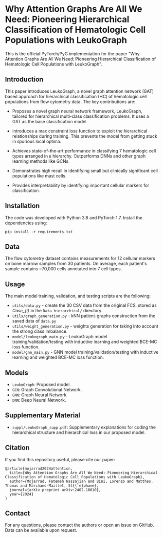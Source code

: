 # Why Attention Graphs Are All We Need: Pioneering Hierarchical Classification of Hematologic Cell Populations with LeukoGraph

This is the official PyTorch/PyG implementation for the paper "Why Attention Graphs Are All We Need: Pioneering Hierarchical Classification of Hematologic Cell Populations with LeukoGraph".

## Introduction

This paper introduces LeukoGraph, a novel graph attention network (GAT) based approach for hierarchical classification (HC) of hematologic cell populations from flow cytometry data. The key contributions are:

- Proposes a novel graph neural network framework, LeukoGraph, tailored for hierarchical multi-class classification problems. It uses a GAT as the base classification model.

- Introduces a max constraint loss function to exploit the hierarchical relationships during training. This prevents the model from getting stuck in spurious local optima.

- Achieves state-of-the-art performance in classifying 7 hematologic cell types arranged in a hierarchy. Outperforms DNNs and other graph learning methods like GCNs.

- Demonstrates high recall in identifying small but clinically significant cell populations like mast cells.

- Provides interpretability by identifying important cellular markers for classification.

## Installation

The code was developed with Python 3.8 and PyTorch 1.7. Install the dependencies using:

```
pip install -r requirements.txt
```

## Data

The flow cytometry dataset contains measurements for 12 cellular markers on bone marrow samples from 30 patients. On average, each patient's sample contains ~70,000 cells annotated into 7 cell types.

## Usage

The main model training, validation, and testing scripts are the following:

- `utils/data.py` - create the 30 CSV data from the original FCS, stored as *Case_{i}* in the `Data_hierarchical/` directory.
- `utils/graph_generation.py` - kNN patient-graphs construction from the saved data of `data.py`
- `utils/weight_generation.py` - weights generation for taking into account the strong class imbalance.
- `model/leukograph_main.py` - LeukoGraph model training/validation/testing with inductive learning and weighted BCE-MC loss function.
- `model/gnn_main.py` - GNN model training/validation/testing with inductive learning and weighted BCE-MC loss function.

## Models

- `LeukoGraph`: Proposed model. 
- `GCN`: Graph Convolutional Network.
- `GNN`: Graph Neural Network.  
- `DNN`: Deep Neural Network.

## Supplementary Material
- `suppl/LeukoGraph_supp.pdf`: Supplementary explanations for coding the hierarchical structure and hierarchical loss in our proposed model. 

## Citation

If you find this repository useful, please cite our paper:

```
@article{mojarrad2024attention,
  title={Why Attention Graphs Are All We Need: Pioneering Hierarchical Classification of Hematologic Cell Populations with LeukoGraph},
  author={Mojarrad, Fatemeh Nassajian and Bini, Lorenzo and Matthes, Thomas and Marchand-Maillet, St{\'e}phane},
  journal={arXiv preprint arXiv:2402.18610},
  year={2024}
}
```

## Contact

For any questions, please contact the authors or open an issue on GitHub. Data can be available upon request.
